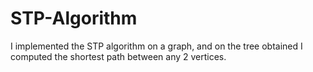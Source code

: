 # STP-Algorithm

I implemented the STP algorithm on a graph, and on the tree obtained I computed the shortest path between any 2 vertices.
